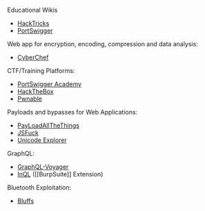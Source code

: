 Educational Wikis
- [HackTricks](https://book.hacktricks.xyz/) 
- [PortSwigger](https://portswigger.net/web-security/all-materials)

Web app for encryption, encoding, compression and data analysis:
- [CyberChef](https://gchq.github.io/CyberChef/) 

CTF/Training Platforms:
- [PortSwigger Academy](https://portswigger.net/web-security)
- [HackTheBox](https://www.hackthebox.com/)
- [Pwnable](https://pwnable.kr/play.php)

Payloads and bypasses for Web Applications:
- [PayLoadAllTheThings](https://github.com/swisskyrepo/PayloadsAllTheThings)
- [JSFuck](https://jsfuck.com/)
- [Unicode Explorer](https://unicode-explorer.com/)

GraphQL:
- [GraphQL-Voyager](https://github.com/graphql-kit/graphql-voyager)
- [InQL](https://github.com/doyensec/inql) ([[BurpSuite]] Extension)

Bluetooth Exploitation:
- [Bluffs](https://github.com/francozappa/bluffs)

